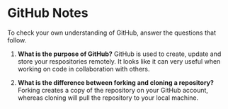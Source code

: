 # GitHub Notes

To check your own understanding of GitHub, answer the questions that follow.

1. **What is the purpose of GitHub?** GitHub is used to create, update and store your respositories remotely. It looks like it can very useful when working on code in collaboration with others.

1. **What is the difference between forking and cloning a repository?** Forking creates a copy of the repository on your GitHub account, whereas cloning will pull the repository to your local machine.
